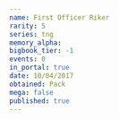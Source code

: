 ```yaml
---
name: First Officer Riker
rarity: 5
series: tng
memory_alpha:
bigbook_tier: -1
events: 0
in_portal: true
date: 10/04/2017
obtained: Pack
mega: false
published: true
---
```



